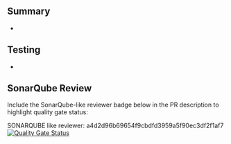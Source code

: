 ## Summary
- 

## Testing
- 

## SonarQube Review
Include the SonarQube-like reviewer badge below in the PR description to highlight quality gate status:

SONARQUBE like reviewer: a4d2d96b69654f9cbdfd3959a5f90ec3df2f1af7 [![Quality Gate Status](https://sonarcloud.io/api/project_badges/measure?project=jenineferderas_abaco-sim-e&metric=alert_status)](https://sonarcloud.io/summary/new_code?id=jenineferderas_abaco-sim-e)
